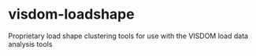 # visdom-loadshape
Proprietary load shape clustering tools for use with the VISDOM load data analysis tools
